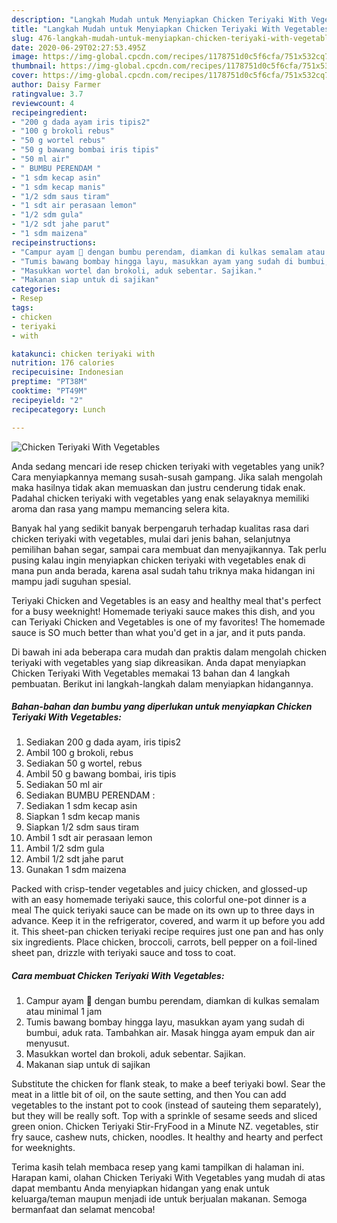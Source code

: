 ```yaml
---
description: "Langkah Mudah untuk Menyiapkan Chicken Teriyaki With Vegetables, Bikin Ngiler"
title: "Langkah Mudah untuk Menyiapkan Chicken Teriyaki With Vegetables, Bikin Ngiler"
slug: 476-langkah-mudah-untuk-menyiapkan-chicken-teriyaki-with-vegetables-bikin-ngiler
date: 2020-06-29T02:27:53.495Z
image: https://img-global.cpcdn.com/recipes/1178751d0c5f6cfa/751x532cq70/chicken-teriyaki-with-vegetables-foto-resep-utama.jpg
thumbnail: https://img-global.cpcdn.com/recipes/1178751d0c5f6cfa/751x532cq70/chicken-teriyaki-with-vegetables-foto-resep-utama.jpg
cover: https://img-global.cpcdn.com/recipes/1178751d0c5f6cfa/751x532cq70/chicken-teriyaki-with-vegetables-foto-resep-utama.jpg
author: Daisy Farmer
ratingvalue: 3.7
reviewcount: 4
recipeingredient:
- "200 g dada ayam iris tipis2"
- "100 g brokoli rebus"
- "50 g wortel rebus"
- "50 g bawang bombai iris tipis"
- "50 ml air"
- " BUMBU PERENDAM "
- "1 sdm kecap asin"
- "1 sdm kecap manis"
- "1/2 sdm saus tiram"
- "1 sdt air perasaan lemon"
- "1/2 sdm gula"
- "1/2 sdt jahe parut"
- "1 sdm maizena"
recipeinstructions:
- "Campur ayam 🐔 dengan bumbu perendam, diamkan di kulkas semalam atau minimal 1 jam"
- "Tumis bawang bombay hingga layu, masukkan ayam yang sudah di bumbui, aduk rata. Tambahkan air. Masak hingga ayam empuk dan air menyusut."
- "Masukkan wortel dan brokoli, aduk sebentar. Sajikan."
- "Makanan siap untuk di sajikan"
categories:
- Resep
tags:
- chicken
- teriyaki
- with

katakunci: chicken teriyaki with 
nutrition: 176 calories
recipecuisine: Indonesian
preptime: "PT38M"
cooktime: "PT49M"
recipeyield: "2"
recipecategory: Lunch

---
```



![Chicken Teriyaki With Vegetables](https://img-global.cpcdn.com/recipes/1178751d0c5f6cfa/751x532cq70/chicken-teriyaki-with-vegetables-foto-resep-utama.jpg)

Anda sedang mencari ide resep chicken teriyaki with vegetables yang unik? Cara menyiapkannya memang susah-susah gampang. Jika salah mengolah maka hasilnya tidak akan memuaskan dan justru cenderung tidak enak. Padahal chicken teriyaki with vegetables yang enak selayaknya memiliki aroma dan rasa yang mampu memancing selera kita.

Banyak hal yang sedikit banyak berpengaruh terhadap kualitas rasa dari chicken teriyaki with vegetables, mulai dari jenis bahan, selanjutnya pemilihan bahan segar, sampai cara membuat dan menyajikannya. Tak perlu pusing kalau ingin menyiapkan chicken teriyaki with vegetables enak di mana pun anda berada, karena asal sudah tahu triknya maka hidangan ini mampu jadi suguhan spesial.

Teriyaki Chicken and Vegetables is an easy and healthy meal that&#39;s perfect for a busy weeknight! Homemade teriyaki sauce makes this dish, and you can Teriyaki Chicken and Vegetables is one of my favorites! The homemade sauce is SO much better than what you&#39;d get in a jar, and it puts panda.


Di bawah ini ada beberapa cara mudah dan praktis dalam mengolah chicken teriyaki with vegetables yang siap dikreasikan. Anda dapat menyiapkan Chicken Teriyaki With Vegetables memakai 13 bahan dan 4 langkah pembuatan. Berikut ini langkah-langkah dalam menyiapkan hidangannya.

<!--inarticleads1-->

##### Bahan-bahan dan bumbu yang diperlukan untuk menyiapkan Chicken Teriyaki With Vegetables:

1. Sediakan 200 g dada ayam, iris tipis2
1. Ambil 100 g brokoli, rebus
1. Sediakan 50 g wortel, rebus
1. Ambil 50 g bawang bombai, iris tipis
1. Sediakan 50 ml air
1. Sediakan  BUMBU PERENDAM :
1. Sediakan 1 sdm kecap asin
1. Siapkan 1 sdm kecap manis
1. Siapkan 1/2 sdm saus tiram
1. Ambil 1 sdt air perasaan lemon
1. Ambil 1/2 sdm gula
1. Ambil 1/2 sdt jahe parut
1. Gunakan 1 sdm maizena


Packed with crisp-tender vegetables and juicy chicken, and glossed-up with an easy homemade teriyaki sauce, this colorful one-pot dinner is a meal The quick teriyaki sauce can be made on its own up to three days in advance. Keep it in the refrigerator, covered, and warm it up before you add it. This sheet-pan chicken teriyaki recipe requires just one pan and has only six ingredients. Place chicken, broccoli, carrots, bell pepper on a foil-lined sheet pan, drizzle with teriyaki sauce and toss to coat. 

<!--inarticleads2-->

##### Cara membuat Chicken Teriyaki With Vegetables:

1. Campur ayam 🐔 dengan bumbu perendam, diamkan di kulkas semalam atau minimal 1 jam
1. Tumis bawang bombay hingga layu, masukkan ayam yang sudah di bumbui, aduk rata. Tambahkan air. Masak hingga ayam empuk dan air menyusut.
1. Masukkan wortel dan brokoli, aduk sebentar. Sajikan.
1. Makanan siap untuk di sajikan


Substitute the chicken for flank steak, to make a beef teriyaki bowl. Sear the meat in a little bit of oil, on the saute setting, and then You can add vegetables to the instant pot to cook (instead of sauteing them separately), but they will be really soft. Top with a sprinkle of sesame seeds and sliced green onion. Chicken Teriyaki Stir-FryFood in a Minute NZ. vegetables, stir fry sauce, cashew nuts, chicken, noodles. It healthy and hearty and perfect for weeknights. 

Terima kasih telah membaca resep yang kami tampilkan di halaman ini. Harapan kami, olahan Chicken Teriyaki With Vegetables yang mudah di atas dapat membantu Anda menyiapkan hidangan yang enak untuk keluarga/teman maupun menjadi ide untuk berjualan makanan. Semoga bermanfaat dan selamat mencoba!
